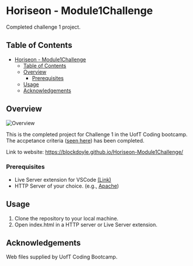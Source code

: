 # Horiseon - Module1Challenge

Completed challenge 1 project.

## Table of Contents

- [Horiseon - Module1Challenge](#horiseon---module1challenge)
  - [Table of Contents](#table-of-contents)
  - [Overview](#overview)
    - [Prerequisites](#prerequisites)
  - [Usage](#usage)
  - [Acknowledgements](#acknowledgements)

## Overview

![Overview](assets\screencapture-blockdoyle-github-io-Horiseon-Module1Challenge-2023-11-13-15_12_13.png)

This is the completed project for Challenge 1 in the UofT Coding bootcamp. The accpetance criteria ([seen here](https://github.com/blockdoyle/Horiseon-Module1Challenge/issues/3#issue-1990009010)) has been completed.

Link to website: https://blockdoyle.github.io/Horiseon-Module1Challenge/

### Prerequisites

- Live Server extension for VSCode [(Link)](https://marketplace.visualstudio.com/items?itemName=ritwickdey.LiveServer)
- HTTP Server of your choice. (e.g., [Apache](https://httpd.apache.org/))

## Usage

1. Clone the repository to your local machine.
2. Open index.html in a HTTP server or Live Server extension.

## Acknowledgements
  
Web files supplied by UofT Coding Bootcamp.

